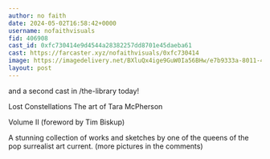 ```yaml
---
author: no faith
date: 2024-05-02T16:58:42+0000
username: nofaithvisuals
fid: 406908
cast_id: 0xfc730414e9d4544a28382257dd8701e45daeba61
cast: https://farcaster.xyz/nofaithvisuals/0xfc730414
image: https://imagedelivery.net/BXluQx4ige9GuW0Ia56BHw/e7b9333a-8011-491c-2284-792c88b42e00/original
layout: post
---
```


and a second cast in /the-library today!

Lost Constellations
The art of Tara McPherson

Volume II
(foreword by Tim Biskup)

A stunning collection of works and sketches by one of the queens of the pop surrealist art current.
(more pictures in the comments)

<img src='https://imagedelivery.net/BXluQx4ige9GuW0Ia56BHw/e7b9333a-8011-491c-2284-792c88b42e00/original' alt='' referrerpolicy='no-referrer'/>
